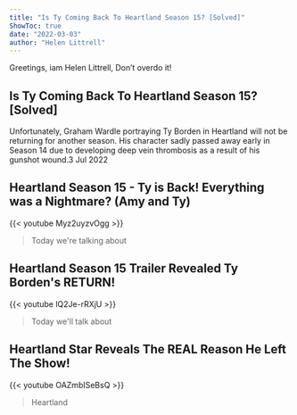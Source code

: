 ```yaml
---
title: "Is Ty Coming Back To Heartland Season 15? [Solved]"
ShowToc: true 
date: "2022-03-03"
author: "Helen Littrell" 
---
```


Greetings, iam Helen Littrell, Don’t overdo it!
## Is Ty Coming Back To Heartland Season 15? [Solved]
Unfortunately, Graham Wardle portraying Ty Borden in Heartland will not be returning for another season. His character sadly passed away early in Season 14 due to developing deep vein thrombosis as a result of his gunshot wound.3 Jul 2022

## Heartland Season 15 - Ty is Back!  Everything was a Nightmare? (Amy and Ty)
{{< youtube Myz2uyzvOgg >}}
>Today we're talking about 

## Heartland Season 15 Trailer Revealed Ty Borden's RETURN!
{{< youtube lQ2Je-rRXjU >}}
>Today we'll talk about 

## Heartland Star Reveals The REAL Reason He Left The Show!
{{< youtube OAZmbISeBsQ >}}
>Heartland

